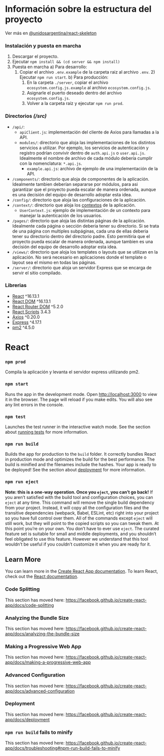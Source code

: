 # Información sobre la estructura del proyecto
Ver más en [@unidosargentina/react-skeleton](https://github.com/unidosargentina/react-skeleton/)

### Instalación y puesta en marcha
1) Descargar el proyecto.
2) Ejecutar `npm install && (cd server && npm install)` 
3) Puesta en marcha
   a) Para desarrollo: 
      1) Copiar el archivo `.env.example` de la carpeta raiz al archivo `.env`.
	 		2) Ejecutar `npm run start`.
	 b) Para producción: 
			1) En la carpeta `./server`, copiar el archivo `ecosystem.config.js.example` al archivo `ecosystem.config.js`.
			2) Asignarle el puerto deseado dentro del archivo `ecosystem.config.js`.
			3) Volver a la carpeta raíz y ejecutar `npm run prod`.

### Directorios *(/src)*
- `/api/`: 
	- `apiClient.js`: implementación del cliente de Axios para llamadas a la API.
	- `modules/`: directorio que aloja las implementaciones de los distintos servicios a utilizar. Por ejemplo, los servicios de autenticación y registro podrían convivir dentro de `auth.api.js` o `user.api.js`.
	Idealmente el nombre de archivo de cada módulo debería cumplir con la nomenclatura: `*.api.js`.
		-	`example.api.js`: archivo de ejemplo de una implementación de la API.
- `/components/`: directorio que aloja de componentes de la aplicación. Idealmente tambien deberían separarse por módulos, para asi garantizar que el proyecto pueda escalar de manera ordenada, aunque es una decisión del equipo de desarrollo adoptar esta idea.
- `/config/`: directorio que aloja las configuraciones de la aplicación.
- `/context/`: directorio que aloja los [contextos](https://es.reactjs.org/docs/context.html) de la aplicación.
	- `UserContext.js`: ejemplo de implementación de un  contexto para manejar la autenticación de los usuarios.
- `/pages/`: directorio que aloja las distintas páginas de la aplicación. Idealmente cada página o sección deberia tener su directorio. Si se trata de una página con multiples subpáginas, cada una de ellas deberia tener su directorio dentro del directorio padre. Esto permitiría que el proyecto pueda escalar de manera ordenada, aunque tambien es una decisión del equipo de desarrollo adoptar esta idea.
- `/views/`: directorio que aloja los templates o layouts que se utilizan en la aplicación. No será necesario en aplicaciones donde el template o layout sea el mismo en todas las páginas.
- `/server/`: directorio que aloja un servidor Express que se encarga de servir el sitio compilado.

### Librerias
- [React](https://es.reactjs.org/) ^16.13.1
- [React DOM](https://es.reactjs.org/docs/react-dom.html) ^16.13.1
- [React Router DOM](https://reactrouter.com/web/guides/quick-start) ^5.2.0
- [React Scripts](https://github.com/facebook/create-react-app#readme) 3.4.3
- [Axios](https://github.com/axios/axios) ^0.20.0
- [Express](https://expressjs.com/es/) ^4.17.1
- [pm2](https://pm2.keymetrics.io/) ^4.5.0

# React

### `npm prod`
Compila la aplicación y levanta el servidor express utilizando pm2.
### `npm start`
Runs the app in the development mode.
Open [http://localhost:3000](http://localhost:3000) to view it in the browser.
The page will reload if you make edits.
You will also see any lint errors in the console.

### `npm test`
Launches the test runner in the interactive watch mode.
See the section about [running tests](https://facebook.github.io/create-react-app/docs/running-tests) for more information.

### `npm run build`
Builds the app for production to the `build` folder.
It correctly bundles React in production mode and optimizes the build for the best performance.
The build is minified and the filenames include the hashes.
Your app is ready to be deployed!
See the section about [deployment](https://facebook.github.io/create-react-app/docs/deployment) for more information.

### `npm run eject`
**Note: this is a one-way operation. Once you `eject`, you can’t go back!**
If you aren’t satisfied with the build tool and configuration choices, you can `eject` at any time. This command will remove the single build dependency from your project.
Instead, it will copy all the configuration files and the transitive dependencies (webpack, Babel, ESLint, etc) right into your project so you have full control over them. All of the commands except `eject` will still work, but they will point to the copied scripts so you can tweak them. At this point you’re on your own.
You don’t have to ever use `eject`. The curated feature set is suitable for small and middle deployments, and you shouldn’t feel obligated to use this feature. However we understand that this tool wouldn’t be useful if you couldn’t customize it when you are ready for it.

## Learn More
You can learn more in the [Create React App documentation](https://facebook.github.io/create-react-app/docs/getting-started).
To learn React, check out the [React documentation](https://reactjs.org/).
### Code Splitting
This section has moved here: https://facebook.github.io/create-react-app/docs/code-splitting
### Analyzing the Bundle Size
This section has moved here: https://facebook.github.io/create-react-app/docs/analyzing-the-bundle-size
### Making a Progressive Web App
This section has moved here: https://facebook.github.io/create-react-app/docs/making-a-progressive-web-app
### Advanced Configuration
This section has moved here: https://facebook.github.io/create-react-app/docs/advanced-configuration
### Deployment
This section has moved here: https://facebook.github.io/create-react-app/docs/deployment
### `npm run build` fails to minify
This section has moved here: https://facebook.github.io/create-react-app/docs/troubleshooting#npm-run-build-fails-to-minify